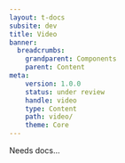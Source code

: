 ```yaml
---
layout: t-docs
subsite: dev
title: Video
banner:
  breadcrumbs:
    grandparent: Components
    parent: Content
meta:
    version: 1.0.0
    status: under review
    handle: video
    type: Content
    path: video/
    theme: Core
---
```


Needs docs...
